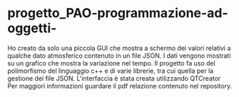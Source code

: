 # progetto_PAO-programmazione-ad-oggetti-

Ho creato da solo una piccola GUI che mostra a schermo dei valori relativi a qualche dato atmosferico contenuto in un file JSON. 
I dati vengono mostrati su un grafico che mostra la variazione nel tempo. 
Il progetto fa uso del polimorfismo del linguaggio c++ e di varie librerie, tra cui quella per la gestione dei file JSON. 
L'interfaccia è stata creata utilizzando QTCreator
Per maggiori informazioni guardare il pdf relazione contenuto nel repository. 
